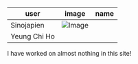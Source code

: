 user|image|name
-|-|-
Sinojapien|![Image](https://user-images.githubusercontent.com/55937352/80296110-e25a9a00-87aa-11ea-8d79-735ff5f16d91.png)
|Yeung Chi Ho

I have worked on almost nothing in this site!
